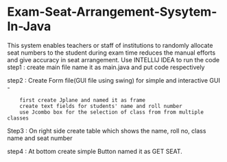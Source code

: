 # Exam-Seat-Arrangement-Sysytem-In-Java
This system enables teachers or staff of institutions to randomly allocate seat numbers to the student during exam time reduces the manual efforts and give accuracy in seat arrangement.
Use INTELLIJ IDEA to run the code 
step1 : create main file name it as main.java and put code respectively

step2 : Create Form file(GUI file using swing) for simple and interactive GUI - 

        first create Jplane and named it as frame 
        create text fields for students' name and roll number
        use Jcombo box for the selection of class from from multiple classes
Step3 : On right side create table which shows the name, roll no, class name and seat number

step4 : At bottom create simple Button named it as GET SEAT.




